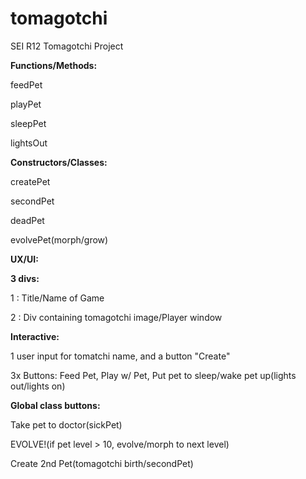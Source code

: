 # tomagotchi
SEI R12 Tomagotchi Project



<b>Functions/Methods:</b>

feedPet

playPet

sleepPet

lightsOut


<b>Constructors/Classes:</b>

createPet

secondPet

deadPet

evolvePet(morph/grow)


<b>UX/UI:</b>

<b>3 divs:</b>

1 : Title/Name of Game

2 : Div containing tomagotchi image/Player window


<b>Interactive:</b>

1 user input for tomatchi name, and a button "Create"

3x Buttons: Feed Pet, Play w/ Pet, Put pet to sleep/wake pet up(lights out/lights on)


<b>Global class buttons:</b>

Take pet to doctor(sickPet)

EVOLVE!(if pet level > 10, evolve/morph to next level)

Create 2nd Pet(tomagotchi birth/secondPet)


